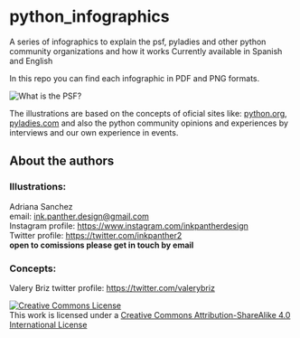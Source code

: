 # python_infographics
A series of infographics to explain the psf, pyladies and other python community organizations and how it works
Currently available in Spanish and English
  
In this repo you can find each infographic in PDF and PNG formats.  

![What is the PSF?](https://raw.githubusercontent.com/valerybriz/python_infographics/main/english/what_is_the_psf/what_is_the_psf.png)

The illustrations are based on the concepts of oficial sites like: [python.org](https://python.org), [pyladies.com](https://pyladies.com) and also the python community opinions and experiences by interviews and our own experience in events.

## About the authors  
### Illustrations:  
Adriana Sanchez  
email: ink.panther.design@gmail.com  
Instagram profile: https://www.instagram.com/inkpantherdesign    
Twitter profile: https://twitter.com/inkpanther2  
**open to comissions please get in touch by email** 
### Concepts:
Valery Briz
twitter profile: https://twitter.com/valerybriz
  
  
<a rel="license" href="http://creativecommons.org/licenses/by-sa/4.0/"><img alt="Creative Commons License" style="border-width:0" src="https://i.creativecommons.org/l/by-sa/4.0/88x31.png" /></a><br />This work is licensed under a <a rel="license" href="http://creativecommons.org/licenses/by-sa/4.0/">Creative Commons Attribution-ShareAlike 4.0 International License</a>  
